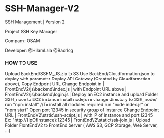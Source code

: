 # SSH-Manager-V2
SSH Management | Version 2

Project SSH Key Manager

Company: OSAM

Developer: @HiIamLala
           @Baorlog


###  HOW TO USE ###

Upload BackEnd/SSHM_JS.zip to S3
Use BackEnd/Cloudformation.json to deploy with parameter
Deploy API Gateway (Created by Cloudformation above), Copy Endpoint URL
Change Endpoint in | FrontEndV2\js\backend\index.js | with Endpoint URL above
		   | FrontEndV2\js\backend\login.js |
Deploy an EC2 instance and upload Folder SSH_node to EC2 instance
	install nodejs re
	change directory to SSH_node/
	run "npm install" //To install all modules required
	run "node index.js" or "npm start"
Open port 12345 in security group of instance
Change Endpoint URL | FrontEndV2\static\ssh-script.js | with IP of instance and port 12345      Ex: "http://{IpOfInstance}:12345
		    | FrontEndV2\static\ssh-join.js   |
Upload Folder FrontEndV2 to FrontEnd Server ( AWS S3, GCP Storage, Web Server, ...)